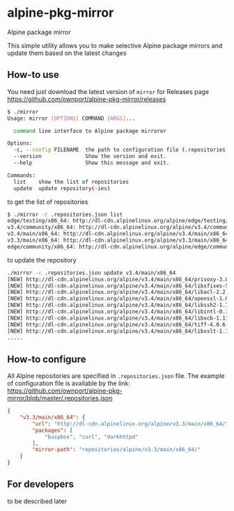 # alpine-pkg-mirror

Alpine package mirror

This simple utility allows you to make selective Alpine package mirrors and update them based on the latest changes

## How-to use

You need just download the latest version of `mirror` for Releases page https://github.com/ownport/alpine-pkg-mirror/releases

```sh
$ ./mirror
Usage: mirror [OPTIONS] COMMAND [ARGS]...

  command line interface to Alpine package mirrorer

Options:
  -c, --config FILENAME  the path to configuration file (.repositories.json)
  --version              Show the version and exit.
  --help                 Show this message and exit.

Commands:
  list    show the list of repositories
  update  update repository(-ies)
```

to get the list of repositories
```sh
$ ./mirror -c .repositories.json list
edge/testing/x86_64: http://dl-cdn.alpinelinux.org/alpine/edge/testing/x86_64/
v3.4/community/x86_64: http://dl-cdn.alpinelinux.org/alpine/v3.4/community/x86_64/
v3.4/main/x86_64: http://dl-cdn.alpinelinux.org/alpine/v3.4/main/x86_64/
v3.3/main/x86_64: http://dl-cdn.alpinelinux.org/alpine/v3.3/main/x86_64/
edge/community/x86_64: http://dl-cdn.alpinelinux.org/alpine/edge/community/x86_64/
```
to update the repository
```sh
./mirror -c .repositories.json update v3.4/main/x86_64
[NEW] http://dl-cdn.alpinelinux.org/alpine/v3.4/main/x86_64/privoxy-3.0.24-r2.apk
[NEW] http://dl-cdn.alpinelinux.org/alpine/v3.4/main/x86_64/libxfixes-5.0.1-r1.apk
[NEW] http://dl-cdn.alpinelinux.org/alpine/v3.4/main/x86_64/libacl-2.2.52-r2.apk
[NEW] http://dl-cdn.alpinelinux.org/alpine/v3.4/main/x86_64/openssl-1.0.2h-r1.apk
[NEW] http://dl-cdn.alpinelinux.org/alpine/v3.4/main/x86_64/libssh2-1.7.0-r0.apk
[NEW] http://dl-cdn.alpinelinux.org/alpine/v3.4/main/x86_64/libintl-0.19.7-r3.apk
[NEW] http://dl-cdn.alpinelinux.org/alpine/v3.4/main/x86_64/libxcb-1.11.1-r0.apk
[NEW] http://dl-cdn.alpinelinux.org/alpine/v3.4/main/x86_64/tiff-4.0.6-r3.apk
[NEW] http://dl-cdn.alpinelinux.org/alpine/v3.4/main/x86_64/libxslt-1.1.29-r0.apk
.....
```

## How-to configure

All Alpine repositories are specified in `.repositories.json` file. The example of configuration file is available by the link: https://github.com/ownport/alpine-pkg-mirror/blob/master/.repositories.json

```json
{
    "v3.3/main/x86_64": {
        "url": "http://dl-cdn.alpinelinux.org/alpine/v3.3/main/x86_64/",
        "packages": [
            "busybox", "curl", "darkhttpd"
        ],
        "mirror-path": "repositories/alpine/v3.3/main/x86_64/"
    }
}
```

## For developers

to be described later
